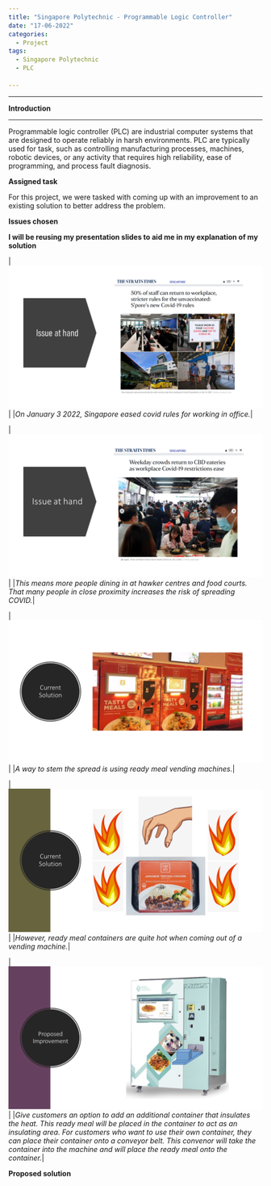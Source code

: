 ```yaml
---
title: "Singapore Polytechnic - Programmable Logic Controller"
date: "17-06-2022"
categories:
  - Project
tags:
  - Singapore Polytechnic
  - PLC

---
```


***

<strong>Introduction</strong>

***

Programmable logic controller (PLC) are industrial computer systems that are designed to operate reliably in harsh environments. PLC are typically used for task, such as controlling manufacturing processes, machines, robotic devices, or any activity that requires high reliability, ease of programming, and process fault diagnosis.

<strong>Assigned task</strong>

For this project, we were tasked with coming up with an improvement to an existing solution to better address the problem. 

<strong>Issues chosen</strong>

<strong>I will be reusing my presentation slides to aid me in my explanation of my solution</strong>


|![issue](/assets/images/SP-PLC/Slide3.PNG)|
|<em>On January 3 2022, Singapore eased covid rules for working in office.</em>|

|![issue](/assets/images/SP-PLC/Slide4.PNG)|
|<em>This means more people dining in at hawker centres and food courts. That many people in close proximity increases the risk of spreading COVID.</em>|

|![solution](/assets/images/SP-PLC/Slide5.PNG)|
|<em>A way to stem the spread is using ready meal vending machines.</em>|

|![solution](/assets/images/SP-PLC/Slide6.PNG)|
|<em>However, ready meal containers are quite hot when coming out of a vending machine.</em>|

|![improvement](/assets/images/SP-PLC/Slide7.PNG)|
|<em>Give customers an option to add an additional container that insulates the heat. This ready meal will be placed in the container to act as an insulating area. For customers who want to use their own container, they can place their container onto a conveyor belt. This convenor will take the container into the machine and will place the ready meal onto the container.</em>|

<strong>Proposed solution</strong>